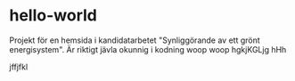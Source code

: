 # hello-world
Projekt för en hemsida i kandidatarbetet "Synliggörande av ett grönt energisystem".
Är riktigt jävla okunnig i kodning woop woop 
hgkjKGLjg
hHh

jffjfkl
